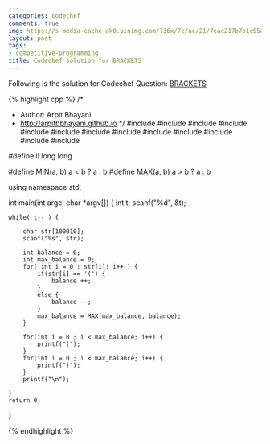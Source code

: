 ```yaml
---
categories: codechef
comments: true
img: https://s-media-cache-ak0.pinimg.com/736x/7e/ac/21/7eac217b7b1c55ab7fd56758e4e181be.jpg
layout: post
tags:
- competitive-programming
title: Codechef solution for BRACKETS
---
```


Following is the solution for Codechef Question: [BRACKETS](https://www.codechef.com/problems/BRACKETS)

{% highlight cpp %}
/*
 *  Author: Arpit Bhayani
 *  http://arpitbbhayani.github.io
 */
#include <cmath>
#include <cstdio>
#include <cstdlib>
#include <climits>
#include <deque>
#include <iostream>
#include <list>
#include <limits>
#include <map>
#include <queue>
#include <set>
#include <stack>
#include <vector>

#define ll long long

#define MIN(a, b) a < b ? a : b
#define MAX(a, b) a > b ? a : b

using namespace std;

int main(int argc, char *argv[]) {
    int t;
    scanf("%d", &t);

    while( t-- ) {

        char str[100010];
        scanf("%s", str);

        int balance = 0;
        int max_balance = 0;
        for( int i = 0 ; str[i]; i++ ) {
            if(str[i] == '(') {
                balance ++;
            }
            else {
                balance --;
            }
            max_balance = MAX(max_balance, balance);
        }

        for(int i = 0 ; i < max_balance; i++) {
            printf("(");
        }
        for(int i = 0 ; i < max_balance; i++) {
            printf(")");
        }
        printf("\n");

    }
    return 0;
}

{% endhighlight %}
